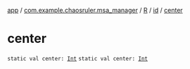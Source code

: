 [app](../../../index.md) / [com.example.chaosruler.msa_manager](../../index.md) / [R](../index.md) / [id](index.md) / [center](.)

# center

`static val center: `[`Int`](https://kotlinlang.org/api/latest/jvm/stdlib/kotlin/-int/index.html)
`static val center: `[`Int`](https://kotlinlang.org/api/latest/jvm/stdlib/kotlin/-int/index.html)
